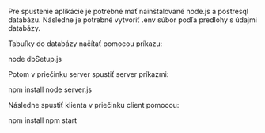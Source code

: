 Pre spustenie aplikácie je potrebné mať nainštalované node.js a postresql databázu.
Následne je potrebné vytvoriť .env súbor podľa predlohy s údajmi databázy.

Tabuľky do databázy načítať pomocou príkazu:

node dbSetup.js

Potom v priečinku server spustiť server príkazmi:

npm install
node server.js

Následne spustiť klienta v priečinku client pomocou:

npm install
npm start
